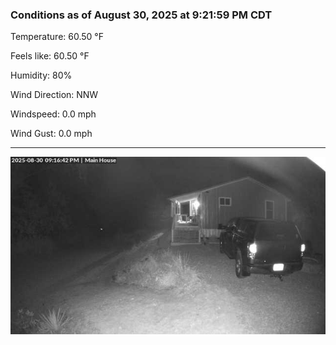 ### Conditions as of August 30, 2025 at 9:21:59 PM CDT 

Temperature: 60.50 &deg;F

Feels like: 60.50 &deg;F

Humidity: 80%

Wind Direction: NNW

Windspeed: 0.0 mph

Wind Gust: 0.0 mph

---

<img src="./images/latest.jpeg"/>

